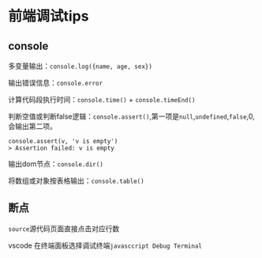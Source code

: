 # 前端调试tips

##  console

多变量输出：`console.log({name, age, sex})`

输出错误信息：`console.error`

计算代码段执行时间：`console.time()` + `console.timeEnd()`

判断空值或判断false逻辑：`console.assert()`,第一项是`null`,`undefined`,`false`,0,会输出第二项。

```
console.assert(v, 'v is empty')
> Assertion failed: v is empty
```

输出dom节点：`console.dir()`

将数组或对象按表格输出：`console.table()`

## 断点

`source`源代码页面直接点击对应行数

vscode 在终端面板选择调试终端`javasccript Debug Terminal`

